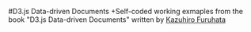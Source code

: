 #D3.js Data-driven Documents
+Self-coded working exmaples from the book "D3.js Data-driven Documents" written by [Kazuhiro Furuhata](https://github.com/openspc)
